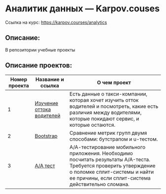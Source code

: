 # Аналитик данных — Karpov.couses
Ссылка на курс: https://karpov.courses/analytics

## Описание:
В репозитории учебные проекты 

## Описание проектов:
| Номер проекта | Название и ссылка | О чем проект                                                     |
|---------------|-------------------|------------------------------------------------------------------|
|1              |[Изучение оттока водителей](https://nbviewer.org/github/Daniil-Podovinnikov/Karpov.Courses/blob/main/1.%D0%9E%D1%82%D1%82%D0%BE%D0%BA%20%D0%B2%D0%BE%D0%B4%D0%B8%D1%82%D0%B5%D0%BB%D0%B5%D0%B9%20%D1%82%D0%B0%D0%BA%D1%81%D0%B8/churn_taxi.ipynb)|Есть данные о такси-компании, которая хочет изучить отток водителей и посмотреть, какие есть различия между водителями, которые покидают сервис, и которые остаются.|
|2              |[Bootstrap](https://nbviewer.org/github/Daniil-Podovinnikov/Karpov.Courses/blob/main/2.BOOTSTRAP/bootstrap.ipynb)|Сравнение метрик групп двумя способами: бутстрапом и u-тестом.|
|3              |[А/А тест](https://nbviewer.org/github/Daniil-Podovinnikov/Karpov.Courses/blob/main/3.AA%20-%20%D1%82%D0%B5%D1%81%D1%82/aa_test.ipynb)|А/А-тестирование мобильного приложения. Необходимо посчитать результаты A/A-теста. Требуется проверить утверждение о поломке сплит-системы и найти ее причины, если сплит-система действительно сломана.|


